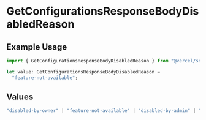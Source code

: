 # GetConfigurationsResponseBodyDisabledReason

## Example Usage

```typescript
import { GetConfigurationsResponseBodyDisabledReason } from "@vercel/sdk/models/operations/getconfigurations.js";

let value: GetConfigurationsResponseBodyDisabledReason =
  "feature-not-available";
```

## Values

```typescript
"disabled-by-owner" | "feature-not-available" | "disabled-by-admin" | "original-owner-left-the-team" | "account-plan-downgrade" | "original-owner-role-downgraded"
```